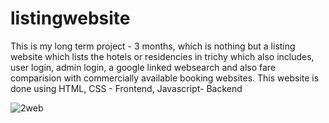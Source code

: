 # listingwebsite
This is my long term project - 3 months, which is nothing but a listing website which lists the hotels or residencies in trichy which also includes, user login, admin login, a google linked websearch and also fare comparision with commercially available booking websites. This website is done using HTML, CSS - Frontend, Javascript- Backend


![2web](https://user-images.githubusercontent.com/83419129/217869912-a41b8a05-d160-4518-b2a0-de074f87cd60.jpg)

